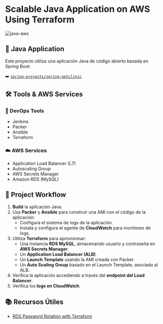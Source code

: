 # Scalable Java Application on AWS Using Terraform

![java-aws](https://images.kaarstthenn.online/SPA%20-%20Deploy%20-%20Deploy-Java-terraform.png)

## 🐾 Java Application

Este proyecto utiliza una aplicación Java de código abierto basada en Spring Boot:

➡️ [`spring-projects/spring-petclinic`](https://github.com/spring-projects/spring-petclinic)

## 🛠️ Tools & AWS Services

### 🔧 DevOps Tools

- Jenkins
- Packer
- Ansible
- Terraform

### ☁️ AWS Services

- Application Load Balancer (L7)
- Autoscaling Group
- AWS Secrets Manager
- Amazon RDS (MySQL)

## 🔄 Project Workflow

1. **Build** la aplicación Java.
2. Usa **Packer** y **Ansible** para construir una AMI con el código de la aplicación:
   - Configura el sistema de logs de la aplicación.
   - Instala y configura el agente de **CloudWatch** para monitoreo de logs.
3. Utiliza **Terraform** para aprovisionar:
   - Una instancia **RDS MySQL**, almacenando usuario y contraseña en **AWS Secrets Manager**.
   - Un **Application Load Balancer (ALB)**.
   - Un **Launch Template** usando la AMI creada con Packer.
   - Un **Auto Scaling Group** basado en el Launch Template, asociado al ALB.
4. Verifica la aplicación accediendo a través del **endpoint del Load Balancer**.
5. Verifica los **logs en CloudWatch**.

## 📚 Recursos Útiles

- [RDS Password Rotation with Terraform](https://advancedweb.hu/how-to-set-up-amazon-rds-password-rotation-with-terraform/)


